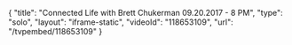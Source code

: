 {
    "title": "Connected Life with Brett Chukerman 09.20.2017 - 8 PM",
    "type": "solo",
    "layout": "iframe-static",
    "videoId": "118653109",
    "url": "\/tvpembed\/118653109"
}